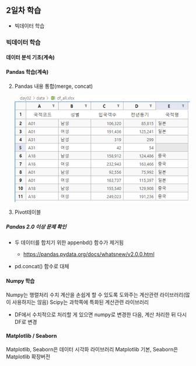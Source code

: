 ## 2일차 학습
- 빅데이터 학습

### 빅데이터 학습

#### 데이터 분석 기초(계속)

#### Pandas 학습(계속)

2. Pandas 내용 통합(merge, concat)

    ![concat결과](https://raw.githubusercontent.com/iieunji023/bigdata-analysis-2024/main/images/ba002.png)

3. Pivot테이블

##### Pandas 2.0 이상 문제 확인
- 두 데이터를 합치기 위한 appenbd() 함수가 제거됨
    - https://pandas.pydata.org/docs/whatsnew/v2.0.0.html

- pd.concat() 함수로 대체

#### Numpy 학습
Numpy는 행렬처리 수치 계산을 손쉽게 할 수 있도록 도와주는 계산관련 라이브러리(많이 사용하지는 않음)
Scipy는 과학쪽에 특화된 계산관련 라이브러리
- DF에서 수치적으로 처리할 게 있으면 numpy로 변경한 다음, 계산 처리한 뒤 다시 DF로 변경

#### Matplotlib / Seaborn
Matplotlib, Seaborn은 데이터 시각화 라이브러리
Matplotlib 기본, Seaborn은 Matplotlib 확장버전